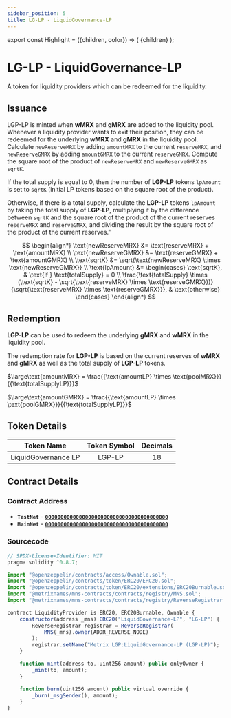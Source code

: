 ```yaml
---
sidebar_position: 5
title: LG-LP - LiquidGovernance-LP
---
```


export const Highlight = ({children, color}) => (
<span
style={{color}}>
{children}
</span>
);

# LG-LP - LiquidGovernance-LP

A token for liquidity providers which can be redeemed for the liquidity.

## Issuance

LGP-LP is minted when <Highlight color="#bf96c6">**wMRX**</Highlight> and <Highlight color="#bf96c6">**gMRX**</Highlight> are added to the liquidity pool. Whenever a liquidity provider wants to exit their position, they can be redeemed for the underlying <Highlight color="#bf96c6">**wMRX**</Highlight> and <Highlight color="#bf96c6">**gMRX**</Highlight> in the liquidity pool.
Calculate `newReserveMRX` by adding `amountMRX` to the current `reserveMRX`, and `newReserveGMRX` by adding `amountGMRX` to the current `reserveGMRX`. Compute the square root of the product of `newReserveMRX` and `newReserveGMRX` as `sqrtK`.

If the total supply is equal to 0, then the number of <Highlight color="#bf96c6">**LGP-LP**</Highlight> tokens `lpAmount` is set to `sqrtK` (initial LP tokens based on the square root of the product).

Otherwise, if there is a total supply, calculate the <Highlight color="#bf96c6">**LGP-LP**</Highlight> tokens `lpAmount` by taking the total supply of <Highlight color="#bf96c6">**LGP-LP**</Highlight>, multiplying it by the difference between `sqrtK` and the square root of the product of the current reserves `reserveMRX` and `reserveGMRX`, and dividing the result by the square root of the product of the current reserves."

$$
\begin{align*}
    \text{newReserveMRX} &= \text{reserveMRX} + \text{amountMRX} \\
    \text{newReserveGMRX} &= \text{reserveGMRX} + \text{amountGMRX} \\
    \text{sqrtK} &= \sqrt{\text{newReserveMRX} \times \text{newReserveGMRX}} \\
    \text{lpAmount} &=
    \begin{cases}
        \text{sqrtK}, & \text{if } \text{totalSupply} = 0 \\
        \frac{\text{totalSupply} \times (\text{sqrtK} - \sqrt{\text{reserveMRX} \times \text{reserveGMRX}})}{\sqrt{\text{reserveMRX} \times \text{reserveGMRX}}}, & \text{otherwise}
    \end{cases}
\end{align*}
$$

## Redemption

<Highlight color="#bf96c6">**LGP-LP**</Highlight> can be used to redeem the underlying <Highlight color="#bf96c6">**gMRX**</Highlight> and <Highlight color="#bf96c6">**wMRX**</Highlight> in the liquidity pool.

The redemption rate for <Highlight color="#bf96c6">**LGP-LP**</Highlight> is based on the current reserves of <Highlight color="#bf96c6">**wMRX**</Highlight> and <Highlight color="#bf96c6">**gMRX**</Highlight> as well as the total supply of <Highlight color="#bf96c6">**LGP-LP**</Highlight> tokens.

$\large\text{amountMRX} =  \frac{{\text{amountLP} \times \text{poolMRX}}}{{\text{totalSupplyLP}}}$

$\large\text{amountGMRX} = \frac{{\text{amountLP} \times \text{poolGMRX}}}{{\text{totalSupplyLP}}}$

## Token Details

|     Token Name      | Token Symbol | Decimals |
| :-----------------: | :----------: | :------: |
| LiquidGovernance LP |    LGP-LP    |    18    |

## Contract Details

### Contract Address

- **`TestNet`** - [**`0000000000000000000000000000000000000000`**](https://testnet-explorer.metrixcoin.com/contract/0000000000000000000000000000000000000000)
- **`MainNet`** - [**`0000000000000000000000000000000000000000`**](https://explorer.metrixcoin.com/contract/0000000000000000000000000000000000000000)

### Sourcecode

```js
// SPDX-License-Identifier: MIT
pragma solidity ^0.8.7;

import "@openzeppelin/contracts/access/Ownable.sol";
import "@openzeppelin/contracts/token/ERC20/ERC20.sol";
import "@openzeppelin/contracts/token/ERC20/extensions/ERC20Burnable.sol";
import "@metrixnames/mns-contracts/contracts/registry/MNS.sol";
import "@metrixnames/mns-contracts/contracts/registry/ReverseRegistrar.sol";

contract LiquidityProvider is ERC20, ERC20Burnable, Ownable {
    constructor(address _mns) ERC20("LiquidGovernance-LP", "LG-LP") {
        ReverseRegistrar registrar = ReverseRegistrar(
            MNS(_mns).owner(ADDR_REVERSE_NODE)
        );
        registrar.setName("Metrix LGP:LiquidGovernance-LP (LGP-LP)");
    }

    function mint(address to, uint256 amount) public onlyOwner {
        _mint(to, amount);
    }

    function burn(uint256 amount) public virtual override {
        _burn(_msgSender(), amount);
    }
}
```
